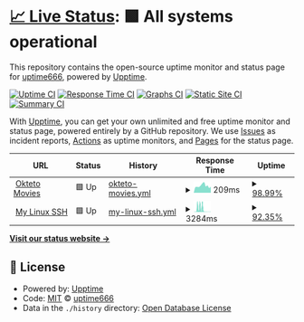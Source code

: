 # [📈 Live Status](https://up.ferdi.js.cool): <!--live status--> **🟩 All systems operational**

This repository contains the open-source uptime monitor and status page for [uptime666](https://up.ferdi.js.cool), powered by [Upptime](https://github.com/upptime/upptime).

[![Uptime CI](https://github.com/uptime666/upptime/workflows/Uptime%20CI/badge.svg)](https://github.com/uptime666/upptime/actions?query=workflow%3A%22Uptime+CI%22)
[![Response Time CI](https://github.com/uptime666/upptime/workflows/Response%20Time%20CI/badge.svg)](https://github.com/uptime666/upptime/actions?query=workflow%3A%22Response+Time+CI%22)
[![Graphs CI](https://github.com/uptime666/upptime/workflows/Graphs%20CI/badge.svg)](https://github.com/uptime666/upptime/actions?query=workflow%3A%22Graphs+CI%22)
[![Static Site CI](https://github.com/uptime666/upptime/workflows/Static%20Site%20CI/badge.svg)](https://github.com/uptime666/upptime/actions?query=workflow%3A%22Static+Site+CI%22)
[![Summary CI](https://github.com/uptime666/upptime/workflows/Summary%20CI/badge.svg)](https://github.com/uptime666/upptime/actions?query=workflow%3A%22Summary+CI%22)

With [Upptime](https://upptime.js.org), you can get your own unlimited and free uptime monitor and status page, powered entirely by a GitHub repository. We use [Issues](https://github.com/uptime666/upptime/issues) as incident reports, [Actions](https://github.com/uptime666/upptime/actions) as uptime monitors, and [Pages](https://up.ferdi.js.cool) for the status page.

<!--start: status pages-->
<!-- This summary is generated by Upptime (https://github.com/upptime/upptime) -->
<!-- Do not edit this manually, your changes will be overwritten -->
<!-- prettier-ignore -->
| URL | Status | History | Response Time | Uptime |
| --- | ------ | ------- | ------------- | ------ |
| <img alt="" src="https://icons.duckduckgo.com/ip3/movies-linuxrun1.cloud.okteto.net.ico" height="13"> [Okteto Movies](https://movies-linuxrun1.cloud.okteto.net/) | 🟩 Up | [okteto-movies.yml](https://github.com/uptime666/upptime/commits/HEAD/history/okteto-movies.yml) | <details><summary><img alt="Response time graph" src="./graphs/okteto-movies/response-time-week.png" height="20"> 209ms</summary><br><a href="https://up.ferdi.js.cool/history/okteto-movies"><img alt="Response time 209" src="https://img.shields.io/endpoint?url=https%3A%2F%2Fraw.githubusercontent.com%2Fuptime666%2Fupptime%2FHEAD%2Fapi%2Fokteto-movies%2Fresponse-time.json"></a><br><a href="https://up.ferdi.js.cool/history/okteto-movies"><img alt="24-hour response time 163" src="https://img.shields.io/endpoint?url=https%3A%2F%2Fraw.githubusercontent.com%2Fuptime666%2Fupptime%2FHEAD%2Fapi%2Fokteto-movies%2Fresponse-time-day.json"></a><br><a href="https://up.ferdi.js.cool/history/okteto-movies"><img alt="7-day response time 209" src="https://img.shields.io/endpoint?url=https%3A%2F%2Fraw.githubusercontent.com%2Fuptime666%2Fupptime%2FHEAD%2Fapi%2Fokteto-movies%2Fresponse-time-week.json"></a><br><a href="https://up.ferdi.js.cool/history/okteto-movies"><img alt="30-day response time 209" src="https://img.shields.io/endpoint?url=https%3A%2F%2Fraw.githubusercontent.com%2Fuptime666%2Fupptime%2FHEAD%2Fapi%2Fokteto-movies%2Fresponse-time-month.json"></a><br><a href="https://up.ferdi.js.cool/history/okteto-movies"><img alt="1-year response time 209" src="https://img.shields.io/endpoint?url=https%3A%2F%2Fraw.githubusercontent.com%2Fuptime666%2Fupptime%2FHEAD%2Fapi%2Fokteto-movies%2Fresponse-time-year.json"></a></details> | <details><summary><a href="https://up.ferdi.js.cool/history/okteto-movies">98.99%</a></summary><a href="https://up.ferdi.js.cool/history/okteto-movies"><img alt="All-time uptime 98.99%" src="https://img.shields.io/endpoint?url=https%3A%2F%2Fraw.githubusercontent.com%2Fuptime666%2Fupptime%2FHEAD%2Fapi%2Fokteto-movies%2Fuptime.json"></a><br><a href="https://up.ferdi.js.cool/history/okteto-movies"><img alt="24-hour uptime 100.00%" src="https://img.shields.io/endpoint?url=https%3A%2F%2Fraw.githubusercontent.com%2Fuptime666%2Fupptime%2FHEAD%2Fapi%2Fokteto-movies%2Fuptime-day.json"></a><br><a href="https://up.ferdi.js.cool/history/okteto-movies"><img alt="7-day uptime 98.99%" src="https://img.shields.io/endpoint?url=https%3A%2F%2Fraw.githubusercontent.com%2Fuptime666%2Fupptime%2FHEAD%2Fapi%2Fokteto-movies%2Fuptime-week.json"></a><br><a href="https://up.ferdi.js.cool/history/okteto-movies"><img alt="30-day uptime 98.99%" src="https://img.shields.io/endpoint?url=https%3A%2F%2Fraw.githubusercontent.com%2Fuptime666%2Fupptime%2FHEAD%2Fapi%2Fokteto-movies%2Fuptime-month.json"></a><br><a href="https://up.ferdi.js.cool/history/okteto-movies"><img alt="1-year uptime 98.99%" src="https://img.shields.io/endpoint?url=https%3A%2F%2Fraw.githubusercontent.com%2Fuptime666%2Fupptime%2FHEAD%2Fapi%2Fokteto-movies%2Fuptime-year.json"></a></details>
| <img alt="" src="https://icons.duckduckgo.com/ip3/webmin-linuxrun1.cloud.okteto.net.ico" height="13"> [My Linux SSH](https://webmin-linuxrun1.cloud.okteto.net/) | 🟩 Up | [my-linux-ssh.yml](https://github.com/uptime666/upptime/commits/HEAD/history/my-linux-ssh.yml) | <details><summary><img alt="Response time graph" src="./graphs/my-linux-ssh/response-time-week.png" height="20"> 3284ms</summary><br><a href="https://up.ferdi.js.cool/history/my-linux-ssh"><img alt="Response time 3284" src="https://img.shields.io/endpoint?url=https%3A%2F%2Fraw.githubusercontent.com%2Fuptime666%2Fupptime%2FHEAD%2Fapi%2Fmy-linux-ssh%2Fresponse-time.json"></a><br><a href="https://up.ferdi.js.cool/history/my-linux-ssh"><img alt="24-hour response time 219" src="https://img.shields.io/endpoint?url=https%3A%2F%2Fraw.githubusercontent.com%2Fuptime666%2Fupptime%2FHEAD%2Fapi%2Fmy-linux-ssh%2Fresponse-time-day.json"></a><br><a href="https://up.ferdi.js.cool/history/my-linux-ssh"><img alt="7-day response time 3284" src="https://img.shields.io/endpoint?url=https%3A%2F%2Fraw.githubusercontent.com%2Fuptime666%2Fupptime%2FHEAD%2Fapi%2Fmy-linux-ssh%2Fresponse-time-week.json"></a><br><a href="https://up.ferdi.js.cool/history/my-linux-ssh"><img alt="30-day response time 3284" src="https://img.shields.io/endpoint?url=https%3A%2F%2Fraw.githubusercontent.com%2Fuptime666%2Fupptime%2FHEAD%2Fapi%2Fmy-linux-ssh%2Fresponse-time-month.json"></a><br><a href="https://up.ferdi.js.cool/history/my-linux-ssh"><img alt="1-year response time 3284" src="https://img.shields.io/endpoint?url=https%3A%2F%2Fraw.githubusercontent.com%2Fuptime666%2Fupptime%2FHEAD%2Fapi%2Fmy-linux-ssh%2Fresponse-time-year.json"></a></details> | <details><summary><a href="https://up.ferdi.js.cool/history/my-linux-ssh">92.35%</a></summary><a href="https://up.ferdi.js.cool/history/my-linux-ssh"><img alt="All-time uptime 92.35%" src="https://img.shields.io/endpoint?url=https%3A%2F%2Fraw.githubusercontent.com%2Fuptime666%2Fupptime%2FHEAD%2Fapi%2Fmy-linux-ssh%2Fuptime.json"></a><br><a href="https://up.ferdi.js.cool/history/my-linux-ssh"><img alt="24-hour uptime 80.33%" src="https://img.shields.io/endpoint?url=https%3A%2F%2Fraw.githubusercontent.com%2Fuptime666%2Fupptime%2FHEAD%2Fapi%2Fmy-linux-ssh%2Fuptime-day.json"></a><br><a href="https://up.ferdi.js.cool/history/my-linux-ssh"><img alt="7-day uptime 92.35%" src="https://img.shields.io/endpoint?url=https%3A%2F%2Fraw.githubusercontent.com%2Fuptime666%2Fupptime%2FHEAD%2Fapi%2Fmy-linux-ssh%2Fuptime-week.json"></a><br><a href="https://up.ferdi.js.cool/history/my-linux-ssh"><img alt="30-day uptime 92.35%" src="https://img.shields.io/endpoint?url=https%3A%2F%2Fraw.githubusercontent.com%2Fuptime666%2Fupptime%2FHEAD%2Fapi%2Fmy-linux-ssh%2Fuptime-month.json"></a><br><a href="https://up.ferdi.js.cool/history/my-linux-ssh"><img alt="1-year uptime 92.35%" src="https://img.shields.io/endpoint?url=https%3A%2F%2Fraw.githubusercontent.com%2Fuptime666%2Fupptime%2FHEAD%2Fapi%2Fmy-linux-ssh%2Fuptime-year.json"></a></details>

<!--end: status pages-->

[**Visit our status website →**](https://up.ferdi.js.cool)

## 📄 License

- Powered by: [Upptime](https://github.com/upptime/upptime)
- Code: [MIT](./LICENSE) © [uptime666](https://up.ferdi.js.cool)
- Data in the `./history` directory: [Open Database License](https://opendatacommons.org/licenses/odbl/1-0/)
